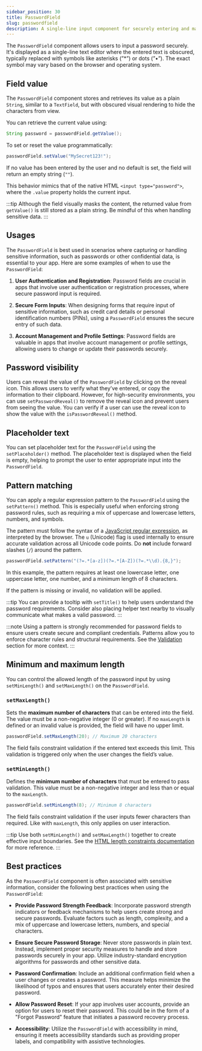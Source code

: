 ```yaml
---
sidebar_position: 30
title: PasswordField
slug: passwordfield
description: A single-line input component for securely entering and masking password data.
---
```


<DocChip chip='shadow' />
<DocChip chip='name' label="dwc-field" />
<DocChip chip='since' label='23.02' />
<JavadocLink type="foundation" location="com/webforj/component/field/PasswordField" top='true'/>

<ParentLink parent="Field" />

The `PasswordField` component allows users to input a password securely. It's displayed as a single-line text editor where the entered text is obscured, typically replaced with symbols like asterisks (”*”) or dots (”•”). The exact symbol may vary based on the browser and operating system.

<ComponentDemo 
path='/webforj/passwordfield?' 
javaE='https://raw.githubusercontent.com/webforj/webforj-documentation/refs/heads/main/src/main/java/com/webforj/samples/views/fields/passwordfield/PasswordFieldView.java'
/>

## Field value

The `PasswordField` component stores and retrieves its value as a plain `String`, similar to a `TextField`, but with obscured visual rendering to hide the characters from view.

You can retrieve the current value using:

```java
String password = passwordField.getValue();
```

To set or reset the value programmatically:

```java
passwordField.setValue("MySecret123!");
```

If no value has been entered by the user and no default is set, the field will return an empty string (`""`).

This behavior mimics that of the native HTML `<input type="password">`, where the `.value` property holds the current input.


:::tip
Although the field visually masks the content, the returned value from `getValue()` is still stored as a plain string. Be mindful of this when handling sensitive data.
:::


## Usages

The `PasswordField` is best used in scenarios where capturing or handling sensitive information, such as passwords or other confidential data, is essential to your app. Here are some examples of when to use the `PasswordField`:

1. **User Authentication and Registration**: Password fields are crucial in apps that involve user authentication or registration processes, where secure password input is required.

2. **Secure Form Inputs**: When designing forms that require input of sensitive information, such as credit card details or personal identification numbers (PINs), using a `PasswordField` ensures the secure entry of such data.

3. **Account Management and Profile Settings**: Password fields are valuable in apps that involve account management or profile settings, allowing users to change or update their passwords securely.

## Password visibility

Users can reveal the value of the `PasswordField` by clicking on the reveal icon. This allows users to verify what they’ve entered, or copy the information to their clipboard. However, for high-security environments, you can use `setPasswordReveal()` to remove the reveal icon and prevent users from seeing the value. You can verify if a user can use the reveal icon to show the value with the `isPasswordReveal()` method.

## Placeholder text

You can set placeholder text for the `PasswordField` using the `setPlaceholder()` method. The placeholder text is displayed when the field is empty, helping to prompt the user to enter appropriate input into the `PasswordField`.

## Pattern matching

You can apply a regular expression pattern to the `PasswordField` using the `setPattern()` method. This is especially useful when enforcing strong password rules, such as requiring a mix of uppercase and lowercase letters, numbers, and symbols.

The pattern must follow the syntax of a [JavaScript regular expression](https://developer.mozilla.org/en-US/docs/Web/JavaScript/Guide/Regular_expressions), as interpreted by the browser. The `u` (Unicode) flag is used internally to ensure accurate validation across all Unicode code points. Do **not** include forward slashes (`/`) around the pattern.

```java
passwordField.setPattern("(?=.*[a-z])(?=.*[A-Z])(?=.*\\d).{8,}");
```

In this example, the pattern requires at least one lowercase letter, one uppercase letter, one number, and a minimum length of 8 characters.

If the pattern is missing or invalid, no validation will be applied.

:::tip
You can provide a tooltip with `setTitle()` to help users understand the password requirements. Consider also placing helper text nearby to visually communicate what makes a valid password.
:::

:::note
Using a pattern is strongly recommended for password fields to ensure users create secure and compliant credentials. Patterns allow you to enforce character rules and structural requirements. See the [Validation](#best-practices) section for more context.
:::

## Minimum and maximum length

You can control the allowed length of the password input by using `setMinLength()` and `setMaxLength()` on the `PasswordField`.

### `setMaxLength()`

Sets the **maximum number of characters** that can be entered into the field. The value must be a non-negative integer (0 or greater). If no `maxLength` is defined or an invalid value is provided, the field will have no upper limit.

```java
passwordField.setMaxLength(20); // Maximum 20 characters
```

The field fails constraint validation if the entered text exceeds this limit. This validation is triggered only when the user changes the field’s value.

### `setMinLength()`

Defines the **minimum number of characters** that must be entered to pass validation. This value must be a non-negative integer and less than or equal to the `maxLength`.

```java
passwordField.setMinLength(8); // Minimum 8 characters
```

The field fails constraint validation if the user inputs fewer characters than required. Like with `maxLength`, this only applies on user interaction.

:::tip
Use both `setMinLength()` and `setMaxLength()` together to create effective input boundaries. See the [HTML length constraints documentation](https://developer.mozilla.org/en-US/docs/Web/HTML/Element/input#minlength) for more reference.
:::


## Best practices

As the `PasswordField` component is often associated with sensitive information, consider the following best practices when using the `PasswordField`:

- **Provide Password Strength Feedback**: Incorporate password strength indicators or feedback mechanisms to help users create strong and secure passwords. Evaluate factors such as length, complexity, and a mix of uppercase and lowercase letters, numbers, and special characters.

- **Ensure Secure Password Storage**: Never store passwords in plain text. Instead, implement proper security measures to handle and store passwords securely in your app. Utilize industry-standard encryption algorithms for passwords and other sensitive data.

- **Password Confirmation**: Include an additional confirmation field when a user changes or creates a password. This measure helps minimize the likelihood of typos and ensures that users accurately enter their desired password.

- **Allow Password Reset**: If your app involves user accounts, provide an option for users to reset their password. This could be in the form of a "Forgot Password" feature that initiates a password recovery process.

- **Accessibility**: Utilize the `PasswordField` with accessibility in mind, ensuring it meets accessibility standards such as providing proper labels, and compatibility with assistive technologies.